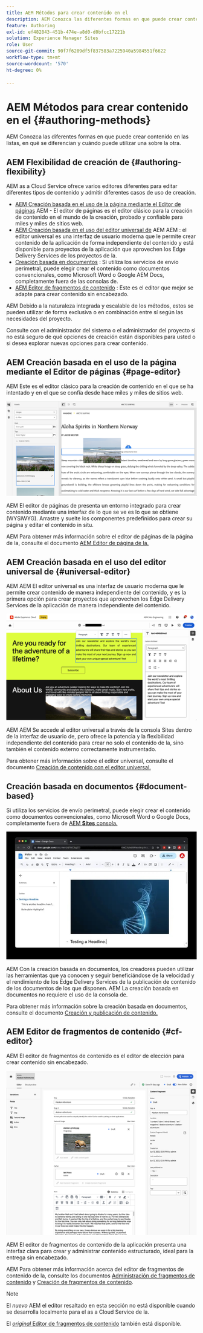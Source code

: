 ```yaml
---
title: AEM Métodos para crear contenido en el
description: AEM Conozca las diferentes formas en que puede crear contenido en las listas de contenido y en qué se diferencian.
feature: Authoring
exl-id: ef482843-451b-474e-a8d0-d0bfcc17221b
solution: Experience Manager Sites
role: User
source-git-commit: 90f7f6209df5f837583a7225940a5984551f6622
workflow-type: tm+mt
source-wordcount: '570'
ht-degree: 0%

---
```


# AEM Métodos para crear contenido en el {#authoring-methods}

AEM Conozca las diferentes formas en que puede crear contenido en las listas, en qué se diferencian y cuándo puede utilizar una sobre la otra.

## AEM Flexibilidad de creación de {#authoring-flexibility}

AEM as a Cloud Service ofrece varios editores diferentes para editar diferentes tipos de contenido y admitir diferentes casos de uso de creación.

* [AEM Creación basada en el uso de la página mediante el Editor de páginas](#page-editor) AEM - El editor de páginas es el editor clásico para la creación de contenido en el mundo de la creación, probado y confiable para miles y miles de sitios web.
* [AEM Creación basada en el uso del editor universal de](#universal-editor) AEM AEM : el editor universal es una interfaz de usuario moderna que le permite crear contenido de la aplicación de forma independiente del contenido y está disponible para proyectos de la aplicación que aprovechen los Edge Delivery Services de los proyectos de la.
* [Creación basada en documentos](#document-based) : Si utiliza los servicios de envío perimetral, puede elegir crear el contenido como documentos convencionales, como Microsoft Word o Google AEM Docs, completamente fuera de las consolas de.
* [AEM Editor de fragmentos de contenido](#cf-editor) : Este es el editor que mejor se adapte para crear contenido sin encabezado.

AEM Debido a la naturaleza integrada y escalable de los métodos, estos se pueden utilizar de forma exclusiva o en combinación entre sí según las necesidades del proyecto.

Consulte con el administrador del sistema o el administrador del proyecto si no está seguro de qué opciones de creación están disponibles para usted o si desea explorar nuevas opciones para crear contenido.

## AEM Creación basada en el uso de la página mediante el Editor de páginas {#page-editor}

AEM Este es el editor clásico para la creación de contenido en el que se ha intentado y en el que se confía desde hace miles y miles de sitios web.

![AEM Editor de página de la](assets/authoring-methods-page-editor.png)

AEM El editor de páginas de presenta un entorno integrado para crear contenido mediante una interfaz de lo que se ve es lo que se obtiene (WYSIWYG). Arrastre y suelte los componentes predefinidos para crear su página y editar el contenido in situ.

AEM Para obtener más información sobre el editor de páginas de la página de la, consulte el documento [AEM Editor de página de la.](/help/sites-cloud/authoring/page-editor/introduction.md)

## AEM Creación basada en el uso del editor universal de {#universal-editor}

AEM AEM El editor universal es una interfaz de usuario moderna que le permite crear contenido de manera independiente del contenido, y es la primera opción para crear proyectos que aprovechen los Edge Delivery Services de la aplicación de manera independiente del contenido.

![Editor universal](assets/authoring-methods-ue.png)

AEM AEM Se accede al editor universal a través de la consola Sites dentro de la interfaz de usuario de, pero ofrece la potencia y la flexibilidad independiente del contenido para crear no solo el contenido de la, sino también el contenido externo correctamente instrumentado.

Para obtener más información sobre el editor universal, consulte el documento [Creación de contenido con el editor universal.](/help/sites-cloud/authoring/universal-editor/authoring.md)

## Creación basada en documentos  {#document-based}

Si utiliza los servicios de envío perimetral, puede elegir crear el contenido como documentos convencionales, como Microsoft Word o Google Docs, completamente fuera de [AEM **Sites** consola.](/help/sites-cloud/authoring/sites-console/introduction.md)

![Edición de contenido basado en documentos](assets/authoring-methods-document.jpg)

AEM Con la creación basada en documentos, los creadores pueden utilizar las herramientas que ya conocen y seguir beneficiándose de la velocidad y el rendimiento de los Edge Delivery Services de la publicación de contenido de los documentos de los que disponen. AEM La creación basada en documentos no requiere el uso de la consola de.

Para obtener más información sobre la creación basada en documentos, consulte el documento [Creación y publicación de contenido.](/help/edge/docs/authoring.md)

## AEM Editor de fragmentos de contenido {#cf-editor}

AEM El editor de fragmentos de contenido es el editor de elección para crear contenido sin encabezado.

![AEM El Editor de fragmentos de contenido de](assets/authoring-methods-cf-editor.png)

AEM El editor de fragmentos de contenido de la aplicación presenta una interfaz clara para crear y administrar contenido estructurado, ideal para la entrega sin encabezado.

AEM Para obtener más información acerca del editor de fragmentos de contenido de la, consulte los documentos [Administración de fragmentos de contenido](/help/sites-cloud/administering/content-fragments/managing.md) y [Creación de fragmentos de contenido](/help/sites-cloud/administering/content-fragments/managing.md).

>[!NOTE]
>
>El *nuevo* AEM el editor resaltado en esta sección no está disponible cuando se desarrolla localmente para el as a Cloud Service de la.
>
>El [*original* Editor de fragmentos de contenido](/help/assets/content-fragments/content-fragments-variations.md) también está disponible.

